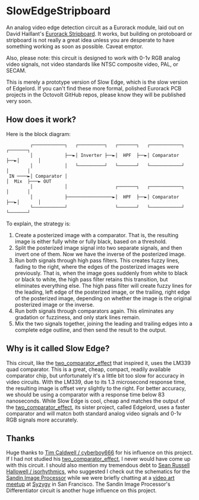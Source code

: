 SlowEdgeStripboard
===

An analog video edge detection circuit as a Eurorack module, laid out on David Haillant's [Eurorack Stripboard](https://www.davidhaillant.com/eurorack-stripboard-1-3/). It works, but building on protoboard or stripboard is not really a great idea unless you are desperate to have something working as soon as possible. Caveat emptor.

Also, please note: this circuit is designed to work with 0-1v RGB analog video signals, not video standards like NTSC composite video, PAL, or SECAM.

This is merely a prototype version of Slow Edge, which is the slow version of Edgelord. If you can't find these more formal, polished Eurorack PCB projects in the Octovolt GitHub repos, please know they will be published very soon.

How does it work?
---

Here is the block diagram:

```
         ┌────────────┐   ┌──────────┐   ┌───────┐   ┌────────────┐   ┌───────┐
         │            ├──►│ Inverter ├──►│  HPF  ├──►│ Comparator ├──►│       │
         │            │   └──────────┘   └───────┘   └────────────┘   │       │
 IN ────►│ Comparator │                                               │  Mix  ├───► OUT
         │            │                  ┌───────┐   ┌────────────┐   │       │
         │            ├─────────────────►│  HPF  ├──►│ Comparator ├──►│       │
         └────────────┘                  └───────┘   └────────────┘   └───────┘
```

To explain, the strategy is: 

1. Create a posterized image with a comparator. That is, the resulting image is either fully white or fully black, based on a threshold.
2. Split the posterized image signal into two separate signals, and then invert one of them. Now we have the inverse of the posterized image.
3. Run both signals through high pass filters. This creates fuzzy lines, fading to the right, where the edges of the posterized images were previously. That is, when the image goes suddenly from white to black or black to white, the high pass filter retains this transition, but eliminates everything else. The high pass filter will create fuzzy lines for the leading, left edge of the posterized image, or the trailing, right edge of the posterized image, depending on whether the image is the original posterized image or the inverse.
4. Run both signals through comparators again. This eliminates any gradation or fuzziness, and only stark lines remain.
5. Mix the two signals together, joining the leading and trailing edges into a complete edge outline, and then send the result to the output.

Why is it called Slow Edge?
---

This circuit, like the [two_comparator_effect]() that inspired it, uses the LM339 quad comparator. This is a great, cheap, compact, readily available comparator chip, but unfortunately it's a little bit too slow for accuracy in video circuits. With the LM339, due to its 1.3 microsecond response time, the resulting image is offset very slightly to the right. For better accuracy, we should be using a comparator with a response time below 83 nanoseconds. While Slow Edge is cool, cheap and matches the output of the [two_comparator_effect](https://github.com/cyberboy666/two_comparator_effect), its sister project, called Edgelord, uses a faster comparator and will matcn both standard analog video signals and 0-1v RGB signals more accurately.

Thanks
---

Huge thanks to [Tim Caldwell / cyberboy666](https://github.com/cyberboy666) for his influence on this project. If I had not studied his [two_comparator_effect](https://github.com/cyberboy666/two_comparator_effect), I never would have come up with this circuit. I should also mention my tremendous debt to [Sean Russell Hallowell / isorhythmics](https://www.instagram.com/isorhythmics/), who suggested I check out the schematics for the [Sandin Image Processor](https://s3.eu-central-1.wasabisys.com/scanlines-other/DIY%20Resources/Sandin%20IP/Sandin_IP.pdf) while we were briefly chatting at a [video art meetup](https://www.syzygysf.com/event-details/phase-shift-video-artist-meetup-presented-by-av-club) at [Syzygy](https://www.syzygysf.com/) in San Francisco. The Sandin Image Processor's Differentiator circuit is another huge influence on this project.
